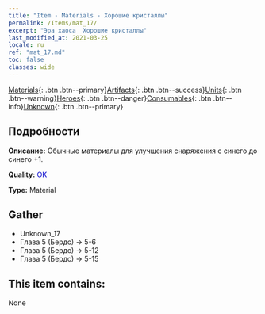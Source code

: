 ```yaml
---
title: "Item - Materials - Хорошие кристаллы"
permalink: /Items/mat_17/
excerpt: "Эра хаоса  Хорошие кристаллы"
last_modified_at: 2021-03-25
locale: ru
ref: "mat_17.md"
toc: false
classes: wide
---
```

 [Materials](/ru/Items/){: .btn .btn--primary}[Artifacts](/ru/Items/Artifacts/){: .btn .btn--success}[Units](/ru/Items/Units/){: .btn .btn--warning}[Heroes](/ru/Items/Heroes/){: .btn .btn--danger}[Consumables](/ru/Items/Consumables/){: .btn .btn--info}[Unknown](/ru/Items/Unknown/){: .btn .btn--primary}

## Подробности
 **Описание:** Обычные материалы для улучшения снаряжения c синего до синего +1.

 **Quality:** <span style="color: #0000CD">OK</span>

 **Type:** Material

## Gather

*    Unknown_17 
*    Глава 5 (Бердс) -> 5-6 
*    Глава 5 (Бердс) -> 5-12 
*    Глава 5 (Бердс) -> 5-15 

## This item contains:

  None


